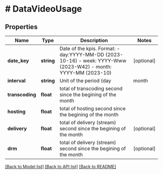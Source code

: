 # # DataVideoUsage

## Properties

Name | Type | Description | Notes
------------ | ------------- | ------------- | -------------
**date_key** | **string** | Date of the kpis.  Format:  - day:YYYY-MM-DD (2023-10-16) - week: YYYY-Www (2023-W42) - month: YYYY-MM (2023-10) | [optional]
**interval** | **string** | Unit of the period (day|month|week) | [optional]
**transcoding** | **float** | total of transcoding second since the begining of the month |
**hosting** | **float** | total of hosting second since the begining of the month |
**delivery** | **float** | total of delivery (stream) second since the begining of the month | [optional]
**drm** | **float** | total of delivery (stream) second since the begining of the month | [optional]

[[Back to Model list]](../../README.md#models) [[Back to API list]](../../README.md#endpoints) [[Back to README]](../../README.md)
